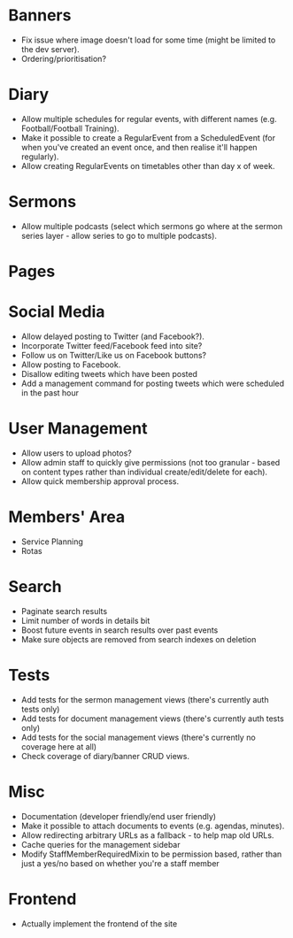 # Banners

* Fix issue where image doesn't load for some time (might be limited
  to the dev server).
* Ordering/prioritisation?

# Diary

* Allow multiple schedules for regular events, with different names
  (e.g. Football/Football Training).
* Make it possible to create a RegularEvent from a ScheduledEvent (for
  when you've created an event once, and then realise it'll happen
  regularly).
* Allow creating RegularEvents on timetables other than day x of week.

# Sermons

* Allow multiple podcasts (select which sermons go where at the sermon
  series layer - allow series to go to multiple podcasts).

# Pages

# Social Media

* Allow delayed posting to Twitter (and Facebook?).
* Incorporate Twitter feed/Facebook feed into site?
* Follow us on Twitter/Like us on Facebook buttons?
* Allow posting to Facebook.
* Disallow editing tweets which have been posted
* Add a management command for posting tweets which were scheduled in
  the past hour

# User Management

* Allow users to upload photos?
* Allow admin staff to quickly give permissions (not too granular -
  based on content types rather than individual create/edit/delete for
  each).
* Allow quick membership approval process.

# Members' Area

* Service Planning
* Rotas

# Search

* Paginate search results
* Limit number of words in details bit
* Boost future events in search results over past events
* Make sure objects are removed from search indexes on deletion

# Tests

* Add tests for the sermon management views (there's currently auth
  tests only)
* Add tests for document management views (there's currently auth
  tests only)
* Add tests for the social management views (there's currently no
  coverage here at all)
* Check coverage of diary/banner CRUD views.

# Misc

* Documentation (developer friendly/end user friendly)
* Make it possible to attach documents to events (e.g. agendas,
  minutes).
* Allow redirecting arbitrary URLs as a fallback - to help map old
  URLs.
* Cache queries for the management sidebar
* Modify StaffMemberRequiredMixin to be permission based, rather than
  just a yes/no based on whether you're a staff member

# Frontend

* Actually implement the frontend of the site
